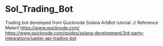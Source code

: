 # Sol_Trading_Bot
Trading bot developed from Quicknode Solana ArbBot tutorial.
// Reference Materil
https://www.quicknode.com/
https://www.quicknode.com/guides/solana-development/3rd-party-integrations/jupiter-api-trading-bot
